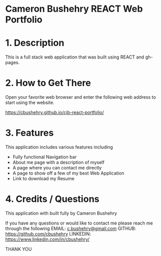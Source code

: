 # Cameron Bushehry REACT Web Portfolio

# 1. Description
This is a full stack web application that was built using REACT and gh-pages.

# 2. How to Get There
Open your favorite web browser and enter the following web address to start using the website.

https://cbushehry.github.io/cjb-react-portfolio/

# 3. Features
This application includes various features including

* Fully functional Navigation bar
* About me page with a description of myself
* A page where you can contact me directly 
* A page to show off a few of my best Web Application
* Link to download my Resume

# 4. Credits / Questions
This application with built fully by Cameron Bushehry

If you have any questions or would like to contact me please reach me through the following
EMAIL: c.bushehry@gmail.com
GITHUB: https://github.com/cbushehry
LINKEDIN: https://www.linkedin.com/in/cbushehry/

THANK YOU